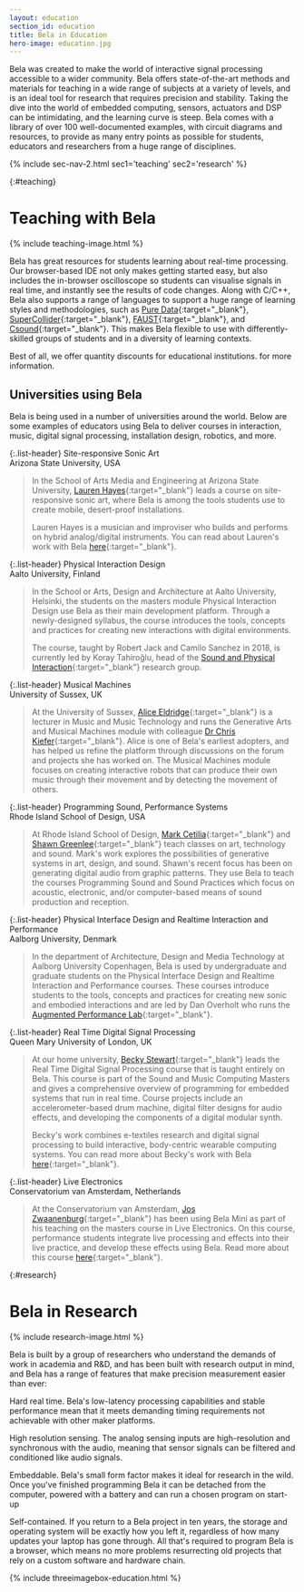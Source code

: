 ```yaml
---
layout: education
section_id: education
title: Bela in Education
hero-image: education.jpg
---
```


Bela was created to make the world of interactive signal processing accessible to a wider community. Bela offers state-of-the-art methods and materials for teaching in a wide range of subjects at a variety of levels, and is an ideal tool for research that requires precision and stability. Taking the dive into the world of embedded computing, sensors, actuators and DSP can be intimidating, and the learning curve is steep. Bela comes with a library of over 100 well-documented examples, with circuit diagrams and resources, to provide as many entry points as possible for students, educators and researchers from a huge range of disciplines.

{% include sec-nav-2.html sec1='teaching' sec2='research' %}

{:#teaching}
# Teaching with Bela

{% include teaching-image.html %}

Bela has great resources for students learning about real-time processing. Our browser-based IDE not only makes getting started easy, but also includes the in-browser oscilloscope so students can visualise signals in real time, and instantly see the results of code changes. Along with C/C++, Bela also supports a range of languages to support a huge range of learning styles and methodologies, such as [Pure Data](https://puredata.info/){:target="_blank"}, [SuperCollider](https://supercollider.github.io/){:target="_blank"}, [FAUST](https://faust.grame.fr/){:target="_blank"}, and [Csound](https://csound.com/){:target="_blank"}. This makes Bela flexible to use with differently-skilled groups of students and in a diversity of learning contexts.

Best of all, we offer quantity discounts for educational institutions. <script type="text/javascript" language="javascript">
<!--
{ coded = "3zZV@xUo5.3V"
  key = "pQg6SOhxMzG2RtlPB0Lc8jYasToEfAHk9Jv5qeVFZi1u7NyDwUW4X3CmdbKnrI"
  shift=coded.length
  link=""
  for (i=0; i<coded.length; i++) {
    if (key.indexOf(coded.charAt(i))==-1) {
      ltr = coded.charAt(i)
      link += (ltr)
    }
    else {     
      ltr = (key.indexOf(coded.charAt(i))-shift+key.length) % key.length
      link += (key.charAt(ltr))
    }
  }
document.write("<a href='mailto:"+link+"'>Contact us</a>")
}
//-->
</script> for more information.

<div class="spacing two"></div>

## Universities using Bela

Bela is being used in a number of universities around the world. Below are some examples of educators using Bela to deliver courses in interaction, music, digital signal processing, installation design, robotics, and more.

{:.list-header}
Site-responsive Sonic Art  
Arizona State University, USA

> In the School of Arts Media and Engineering at Arizona State University, [Lauren Hayes](https://www.pariesa.com){:target="_blank"} leads a course on site-responsive sonic art, where Bela is among the tools students use to create mobile, desert-proof installations.
>
> Lauren Hayes is a musician and improviser who builds and performs on hybrid analog/digital instruments. You can read about Lauren's work with Bela [here](https://www.researchgate.net/publication/322511282_Desert_and_Sonic_Ecosystems_Incorporating_Environmental_Factors_within_Site-Responsive_Sonic_Art){:target="_blank"}.

{:.list-header}
Physical Interaction Design  
Aalto University, Finland

> In the School or Arts, Design and Architecture at Aalto University, Helsinki, the students on the masters module Physical Interaction Design use Bela as their main development platform. Through a newly-designed syllabus, the course introduces the tools, concepts and practices for creating new interactions with digital environments.
>
> The course, taught by Robert Jack and Camilo Sanchez in 2018, is currently led by Koray Tahiroğlu, head of the [Sound and Physical Interaction](https://sopi.aalto.fi/){:target="_blank"} research group.

{:.list-header}
Musical Machines  
University of Sussex, UK

> At the University of Sussex, [Alice Eldridge](http://www.sussex.ac.uk/profiles/127749){:target="_blank"} is a lecturer in Music and Music Technology and runs the Generative Arts and Musical Machines module with colleague [Dr Chris Kiefer](http://www.sussex.ac.uk/profiles/208667){:target="_blank"}. Alice is one of Bela's earliest adopters, and has helped us refine the platform through discussions on the forum and projects she has worked on. The Musical Machines module focuses on creating interactive robots that can produce their own music through their movement and by detecting the movement of others.

{:.list-header}
Programming Sound, Performance Systems  
Rhode Island School of Design, USA

> At Rhode Island School of Design, [Mark Cetilia](http://mark.cetilia.org/){:target="_blank"} and [Shawn Greenlee](http://shawngreenlee.com/){:target="_blank"} teach classes on art, technology and sound. Mark's work explores the possibilities of generative systems in art, design, and sound. Shawn's recent focus has been on generating digital audio from graphic patterns. They use Bela to teach the courses Programming Sound and Sound Practices which focus on acoustic, electronic, and/or computer-based means of sound production and reception.

{:.list-header}
Physical Interface Design and Realtime Interaction and Performance  
Aalborg University, Denmark

> In the department of Architecture, Design and Media Technology at Aalborg University Copenhagen, Bela is used by undergraduate and graduate students on the Physical Interface Design and Realtime Interaction and Performance courses. These courses introduce students to the tools, concepts and practices for creating new sonic and embodied interactions and are led by Dan Overholt who runs the [Augmented Performance Lab](https://www.en.cph.aau.dk/collaboration/students/labs-campus/labs/augmented-performance-lab.cid309567){:target="_blank"}.

{:.list-header}
Real Time Digital Signal Processing  
Queen Mary University of London, UK

> At our home university, [Becky Stewart](http://theleadingzero.com/){:target="_blank"} leads the Real Time Digital Signal Processing course that is taught entirely on Bela. This course is part of the Sound and Music Computing Masters and gives a comprehensive overview of programming for embedded systems that run in real time. Course projects include an accelerometer-based drum machine, digital filter designs for audio effects, and developing the components of a digital modular synth.
>
> Becky's work combines e-textiles research and digital signal processing to build interactive, body-centric wearable computing systems. You can read more about Becky's work with Bela [here](https://blog.bela.io/2018/10/12/bela-AR-VR-binaural-spatial-audio/){:target="_blank"}.

{:.list-header}
Live Electronics  
Conservatorium van Amsterdam, Netherlands

> At the Conservatorium van Amsterdam, [Jos Zwaanenburg](http://www.contemporary-music-through-non-western-techniques.com/pages/1452-jos-zwaanenburg){:target="_blank"} has been using Bela Mini as part of his teaching on the masters course in Live Electronics. On this course, performance students integrate live processing and effects into their live practice, and develop these effects using Bela. Read more about this course [here](https://blog.bela.io/2018/11/18/bela-conservatorium-van-amsterdam/){:target="_blank"}.

<div class="spacing two"></div>

{:#research}
# Bela in Research

{% include research-image.html %}

Bela is built by a group of researchers who understand the demands of work in academia and R&D, and has been built with research output in mind, and Bela has a range of features that make precision measurement easier than ever:

<span class="list-header">Hard real time.</span> Bela's low-latency processing capabilities and stable performance mean that it meets demanding timing requirements not achievable with other maker platforms.

<span class="list-header">High resolution sensing.</span> The analog sensing inputs are high-resolution and synchronous with the audio, meaning that sensor signals can be filtered and conditioned like audio signals.

<span class="list-header">Embeddable.</span> Bela's small form factor makes it ideal for research in the wild. Once you've finished programming Bela it can be detached from the computer, powered with a battery and can run a chosen program on start-up

<span class="list-header">Self-contained.</span> If you return to a Bela project in ten years, the storage and operating system will be exactly how you left it, regardless of how many updates your laptop has gone through. All that's required to program Bela is a browser, which means no more problems resurrecting old projects that rely on a custom software and hardware chain.

{% include threeimagebox-education.html %}
